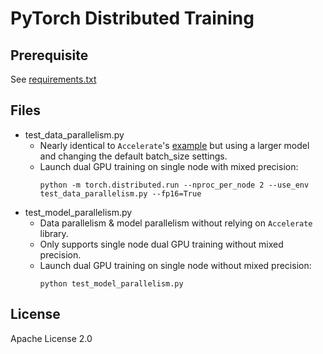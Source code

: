 # PyTorch Distributed Training

## Prerequisite

See [requirements.txt](requirements.txt)

## Files

- test_data_parallelism.py
    - Nearly identical to `Accelerate`'s [example](https://github.com/huggingface/accelerate/blob/main/examples/nlp_example.py) but using a larger model and changing the default batch_size settings.
    - Launch dual GPU training on single node with mixed precision:
        ```
        python -m torch.distributed.run --nproc_per_node 2 --use_env test_data_parallelism.py --fp16=True
        ```
- test_model_parallelism.py
    - Data parallelism & model parallelism without relying on `Accelerate` library.
    - Only supports single node dual GPU training without mixed precision.
    - Launch dual GPU training on single node without mixed precision:
        ```
        python test_model_parallelism.py 
        ```

## License

Apache License 2.0

